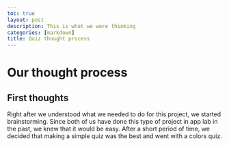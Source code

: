 ```yaml
---
toc: true
layout: post
description: This is what we were thinking 
categories: [markdown]
title: Quiz thought process
---
```

# Our thought process
## First thoughts
Right after we understood what we needed to do for this project, we started brainstorming. Since both of us have done this type of project in app lab in the past, we knew that it would be easy. After a short period of time, we decided that making a simple quiz was the best and went with a colors quiz.

##

